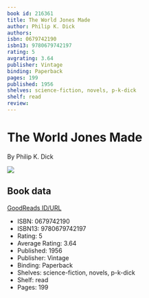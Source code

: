 ```yaml
---
book id: 216361
title: The World Jones Made
author: Philip K. Dick
authors: 
isbn: 0679742190
isbn13: 9780679742197
rating: 5
avgrating: 3.64
publisher: Vintage
binding: Paperback
pages: 199
published: 1956
shelves: science-fiction, novels, p-k-dick
shelf: read
review: 
---
```


# The World Jones Made

By Philip K. Dick

![](https://i.gr-assets.com/images/S/compressed.photo.goodreads.com/books/1355411592l/216361.jpg)

## Book data

[GoodReads ID/URL](https://www.goodreads.com/book/show/216361)

- ISBN: 0679742190
- ISBN13: 9780679742197
- Rating: 5
- Average Rating: 3.64
- Published: 1956
- Publisher: Vintage
- Binding: Paperback
- Shelves: science-fiction, novels, p-k-dick
- Shelf: read
- Pages: 199

